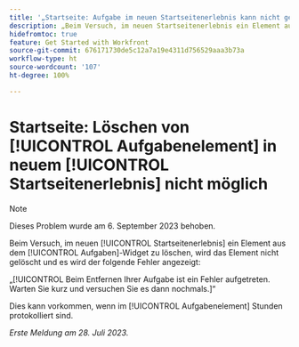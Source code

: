 ```yaml
---
title: '„Startseite: Aufgabe im neuen Startseitenerlebnis kann nicht gelöscht werden“'
description: „Beim Versuch, im neuen Startseitenerlebnis ein Element aus dem Aufgaben-Widget zu löschen, wird das Element nicht gelöscht und es wird ein Fehler angezeigt.“
hidefromtoc: true
feature: Get Started with Workfront
source-git-commit: 676171730de5c12a7a19e4311d756529aaa3b73a
workflow-type: ht
source-wordcount: '107'
ht-degree: 100%

---
```



# Startseite: Löschen von [!UICONTROL Aufgabenelement] in neuem [!UICONTROL Startseitenerlebnis] nicht möglich

>[!NOTE]
>
>Dieses Problem wurde am 6. September 2023 behoben.

Beim Versuch, im neuen [!UICONTROL Startseitenerlebnis] ein Element aus dem [!UICONTROL Aufgaben]-Widget zu löschen, wird das Element nicht gelöscht und es wird der folgende Fehler angezeigt:

„[!UICONTROL Beim Entfernen Ihrer Aufgabe ist ein Fehler aufgetreten. Warten Sie kurz und versuchen Sie es dann nochmals.]“

Dies kann vorkommen, wenn im [!UICONTROL Aufgabenelement] Stunden protokolliert sind.

_Erste Meldung am 28. Juli 2023._

